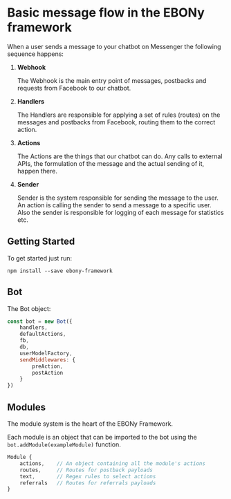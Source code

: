 # Basic message flow in the EBONy framework

When a user sends a message to your chatbot on Messenger the following sequence happens:

1. **Webhook**

    The Webhook is the main entry point of messages, postbacks and requests from Facebook to our chatbot.
2. **Handlers**

    The Handlers are responsible for applying a set of rules (routes) on the messages and postbacks from Facebook, routing them to the correct action.
3. **Actions**

    The Actions are the things that our chatbot can do. Any calls to external APIs, the formulation of the message and the actual sending of it, happen there.
4. **Sender**

    Sender is the system responsible for sending the message to the user. An action is calling the sender to send a message to a specific user. Also the sender is responsible for logging of each message for statistics etc.

## Getting Started

To get started just run:

`npm install --save ebony-framework`

## Bot

The Bot object:

```javascript
const bot = new Bot({
    handlers,
    defaultActions,
    fb,
    db,
    userModelFactory,
    sendMiddlewares: {
        preAction,
        postAction
    }
})
```

## Modules

The module system is the heart of the EBONy Framework.

Each module is an object that can be imported to the bot using the `bot.addModule(exampleModule)` function.

```javascript
Module {
    actions,    // An object containing all the module's actions
    routes,     // Routes for postback payloads
    text,       // Regex rules to select actions
    referrals   // Routes for referrals payloads
}
```
